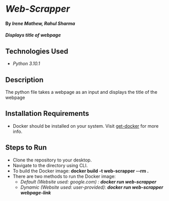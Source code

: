 # _Web-Scrapper_

#### By _**Irene Mathew, Rahul Sharma**_

#### _Displays title of webpage_

## Technologies Used

* _Python 3.10.1_

## Description

The python file takes a webpage as an input and displays the title of the webpage

## Installation Requirements

* Docker should be installed on your system. Visit [get-docker](https://docs.docker.com/get-docker/) for more info.

## Steps to Run

* Clone the repository to your desktop.
* Navigate to the directory using CLI.
* To build the Docker image: **docker build -t web-scrapper --rm .**
* There are two methods to run the Docker image:
    * _Default (Website used: google.com) : **docker run web-scrapper**_
    * _Dynamic (Website used: user-provided): **docker run web-scrapper webpage-link**_
